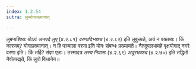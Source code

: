 ```yaml
---
index: 1.2.54
sutra: लुब्योगाप्रख्यानात्

---
```

लुबप्यशिष्यः योऽयं _जनपदे लुप्_ (४.२.८१) _वरणादिभ्यश्च_ (४.२.८२) इति लुबुच्यते, अयं न वक्तव्यः। किं कारणम्? योगाप्रख्यानात्। न हि पञ्चाला वरणा इति योगः संबन्धः प्रख्यायते। नैतदुपलभामहे वृक्षयोगाद् नगरे वरणा इति। किं तर्हि? संज्ञा एताः। तस्मादत्र _तस्य निवासः_ (४.२.६९) _अदूरभवश्च_ (४.२.७०) इति तद्धितो नैवोत्पद्यते, किं लुपो विधानेन॥